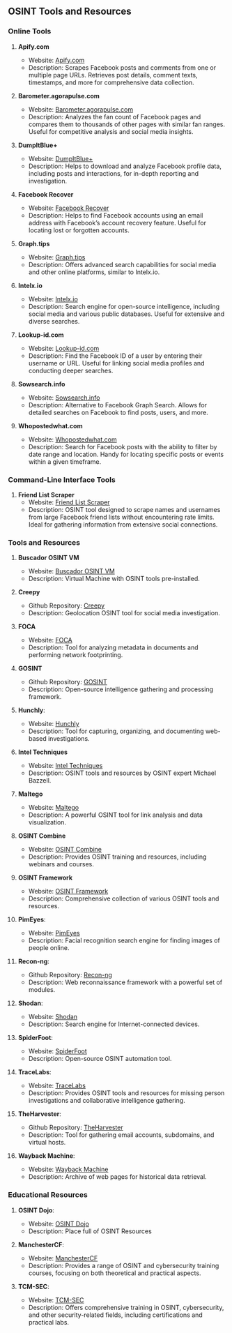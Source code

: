 ## OSINT Tools and Resources

### Online Tools

1. **Apify.com**
   - Website: [Apify.com](https://apify.com)
   - Description: Scrapes Facebook posts and comments from one or multiple page URLs. Retrieves post details, comment texts, timestamps, and more for comprehensive data collection.

2. **Barometer.agorapulse.com**
   - Website: [Barometer.agorapulse.com](https://barometer.agorapulse.com)
   - Description: Analyzes the fan count of Facebook pages and compares them to thousands of other pages with similar fan ranges. Useful for competitive analysis and social media insights.

3. **DumpItBlue+**
   - Website: [DumpItBlue+](https://dumpitblue.com)
   - Description: Helps to download and analyze Facebook profile data, including posts and interactions, for in-depth reporting and investigation.

4. **Facebook Recover**
   - Website: [Facebook Recover](https://facebookrecovery.com)
   - Description: Helps to find Facebook accounts using an email address with Facebook’s account recovery feature. Useful for locating lost or forgotten accounts.

5. **Graph.tips**
   - Website: [Graph.tips](https://graph.tips)
   - Description: Offers advanced search capabilities for social media and other online platforms, similar to Intelx.io.

6. **Intelx.io**
   - Website: [Intelx.io](https://intelx.io)
   - Description: Search engine for open-source intelligence, including social media and various public databases. Useful for extensive and diverse searches.

7. **Lookup-id.com**
   - Website: [Lookup-id.com](https://lookup-id.com)
   - Description: Find the Facebook ID of a user by entering their username or URL. Useful for linking social media profiles and conducting deeper searches.

8. **Sowsearch.info**
   - Website: [Sowsearch.info](https://sowsearch.info)
   - Description: Alternative to Facebook Graph Search. Allows for detailed searches on Facebook to find posts, users, and more.

9. **Whopostedwhat.com**
   - Website: [Whopostedwhat.com](https://whopostedwhat.com)
   - Description: Search for Facebook posts with the ability to filter by date range and location. Handy for locating specific posts or events within a given timeframe.

### Command-Line Interface Tools

1. **Friend List Scraper**
   - Website: [Friend List Scraper](https://github.com/n0kovo/fb_friend_list_scraper)
   - Description: OSINT tool designed to scrape names and usernames from large Facebook friend lists without encountering rate limits. Ideal for gathering information from extensive social connections.

### Tools and Resources

1. **Buscador OSINT VM**
   - Website: [Buscador OSINT VM](https://inteltechniques.com/buscador/)
   - Description: Virtual Machine with OSINT tools pre-installed.

2. **Creepy**
   - Github Repository: [Creepy](https://github.com/ilektrojohn/creepy)
   - Description: Geolocation OSINT tool for social media investigation.

3. **FOCA**
   - Website: [FOCA](https://www.elevenpaths.com/labstools/foca/index.html)
   - Description: Tool for analyzing metadata in documents and performing network footprinting.

4. **GOSINT**
   - Github Repository: [GOSINT](https://github.com/ciscocsirt/gosint)
   - Description: Open-source intelligence gathering and processing framework.

5. **Hunchly**:
   - Website: [Hunchly](https://www.hunch.ly/)
   - Description: Tool for capturing, organizing, and documenting web-based investigations.

6. **Intel Techniques**
   - Website: [Intel Techniques](https://inteltechniques.com/)
   - Description: OSINT tools and resources by OSINT expert Michael Bazzell.

7. **Maltego**
   - Website: [Maltego](https://www.maltego.com/)
   - Description: A powerful OSINT tool for link analysis and data visualization.

8. **OSINT Combine**
   - Website: [OSINT Combine](https://osintcombine.com/)
   - Description: Provides OSINT training and resources, including webinars and courses.

9. **OSINT Framework**
   - Website: [OSINT Framework](https://osintframework.com/)
   - Description: Comprehensive collection of various OSINT tools and resources.

10. **PimEyes**:
    - Website: [PimEyes](https://pimeyes.com/en)
    - Description: Facial recognition search engine for finding images of people online.

11. **Recon-ng**:
    - Github Repository: [Recon-ng](https://github.com/lanmaster53/recon-ng)
    - Description: Web reconnaissance framework with a powerful set of modules.
   
12. **Shodan**:
    - Website: [Shodan](https://www.shodan.io/)
    - Description: Search engine for Internet-connected devices.

13. **SpiderFoot**:
    - Website: [SpiderFoot](https://www.spiderfoot.net/)
    - Description: Open-source OSINT automation tool.

14. **TraceLabs**:
    - Website: [TraceLabs](https://www.tracelabs.org/)
    - Description: Provides OSINT tools and resources for missing person investigations and collaborative intelligence gathering.

15. **TheHarvester**:
    - Github Repository: [TheHarvester](https://github.com/laramies/theHarvester)
    - Description: Tool for gathering email accounts, subdomains, and virtual hosts.

16. **Wayback Machine**:
    - Website: [Wayback Machine](https://archive.org/web/)
    - Description: Archive of web pages for historical data retrieval.

### Educational Resources

1. **OSINT Dojo**:
   - Website: [OSINT Dojo](https://www.osintdojo.com/resources/)
   - Description: Place full of OSINT Resources

2. **ManchesterCF**:
   - Website: [ManchesterCF](https://manchestercf.com/)
   - Description: Provides a range of OSINT and cybersecurity training courses, focusing on both theoretical and practical aspects.

3. **TCM-SEC**:
   - Website: [TCM-SEC](https://academy.tcm-sec.com/)
   - Description: Offers comprehensive training in OSINT, cybersecurity, and other security-related fields, including certifications and practical labs.
